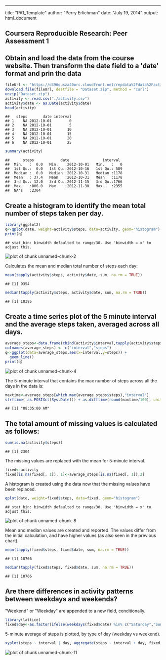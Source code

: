 ---
title: "PA1_Template"
author: "Perry Erlichman"
date: "July 19, 2014"
output: html_document

## Coursera Reproducible Research: Peer Assessment 1

## Obtain and load the data from the course website. Then transform the date field to a 'date' format and prin the data


```r
fileUrl <- "https://d396qusza40orc.cloudfront.net/repdata%2Fdata%2Factivity.zip"
download.file(fileUrl, destfile = "Dataset.zip", method = "curl")
unzip("Dataset.zip")
activity <- read.csv("./activity.csv")
activity$date <- as.Date(activity$date)
head(activity)
```

```
##   steps       date interval
## 1    NA 2012-10-01        0
## 2    NA 2012-10-01        5
## 3    NA 2012-10-01       10
## 4    NA 2012-10-01       15
## 5    NA 2012-10-01       20
## 6    NA 2012-10-01       25
```

```r
summary(activity)
```

```
##      steps            date               interval   
##  Min.   :  0.0   Min.   :2012-10-01   Min.   :   0  
##  1st Qu.:  0.0   1st Qu.:2012-10-16   1st Qu.: 589  
##  Median :  0.0   Median :2012-10-31   Median :1178  
##  Mean   : 37.4   Mean   :2012-10-31   Mean   :1178  
##  3rd Qu.: 12.0   3rd Qu.:2012-11-15   3rd Qu.:1766  
##  Max.   :806.0   Max.   :2012-11-30   Max.   :2355  
##  NA's   :2304
```

## Create a histogram to identify the mean total number of steps taken per day.



```r
library(ggplot2)
q<-qplot(date, weight=activity$steps, data=activity, geom="histogram")
print(q)
```

```
## stat_bin: binwidth defaulted to range/30. Use 'binwidth = x' to adjust this.
```

![plot of chunk unnamed-chunk-2](./PA1_template_files/figure-html/unnamed-chunk-2.png) 

Calculates the mean and median total number of steps each day:


```r
mean(tapply(activity$steps, activity$date, sum, na.rm = TRUE))
```

```
## [1] 9354
```

```r
median(tapply(activity$steps, activity$date, sum, na.rm = TRUE))
```

```
## [1] 10395
```

## Create a time series plot of the 5 minute interval and the average steps taken, averaged across all days. 


```r
average_steps<-data.frame(cbind(activity$interval,tapply(activity$steps, activity$interval, mean, na.rm = TRUE)))
colnames(average_steps) <- c("interval","steps")
q<-ggplot(data=average_steps,aes(x=interval,y=steps)) +
  geom_line()
print(q)
```

![plot of chunk unnamed-chunk-4](./PA1_template_files/figure-html/unnamed-chunk-4.png) 

The 5-minute interval that contains the max number of steps across all the days in the data is:


```r
maxtime<-average_steps[which.max(average_steps$steps),"interval"]
strftime( as.POSIXct(Sys.Date()) + as.difftime(round(maxtime/100), units="hours")+ as.difftime(maxtime%%100, units="mins"), "%r",tz="UTC") 
```

```
## [1] "08:35:00 AM"
```

## The total amount of missing values is calculated as follows:


```r
sum(is.na(activity$steps))
```

```
## [1] 2304
```

The missing values are replaced with the mean for 5-minute interval.


```r
fixed<-activity
fixed[is.na(fixed[, 1]), 1]<-average_steps[is.na(fixed[, 1]),2]
```

A histogram is created using the data now that the missing values have been replaced.


```r
qplot(date, weight=fixed$steps, data=fixed, geom="histogram")
```

```
## stat_bin: binwidth defaulted to range/30. Use 'binwidth = x' to adjust this.
```

![plot of chunk unnamed-chunk-8](./PA1_template_files/figure-html/unnamed-chunk-8.png) 

Mean and median values are created and reported. The values differ from the initial calculation, and have higher values (as also seen in the previous chart).


```r
mean(tapply(fixed$steps, fixed$date, sum, na.rm = TRUE))
```

```
## [1] 10766
```

```r
median(tapply(fixed$steps, fixed$date, sum, na.rm = TRUE))
```

```
## [1] 10766
```

## Are there differences in activity patterns between weekdays and weekends?

"Weekend" or "Weekday" are appended to a new field, conditionally.


```r
library(lattice)
fixed$day<-as.factor(ifelse(weekdays(fixed$date) %in% c("Saturday","Sunday"),"Weekend","Weekday"))
```

5-minute average of steps is plotted, by type of day (weekday vs weekend).


```r
xyplot(steps ~ interval | day, aggregate(steps ~ interval + day, fixed, FUN = mean), layout = c(1, 2), type = "l", group=day)
```

![plot of chunk unnamed-chunk-11](./PA1_template_files/figure-html/unnamed-chunk-11.png) 
